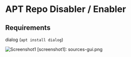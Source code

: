 APT Repo Disabler / Enabler
===========================

## Requirements
dialog (`apt install dialog`)

![Screenshot1](screenshot1)
[screenshot1]: sources-gui.png
